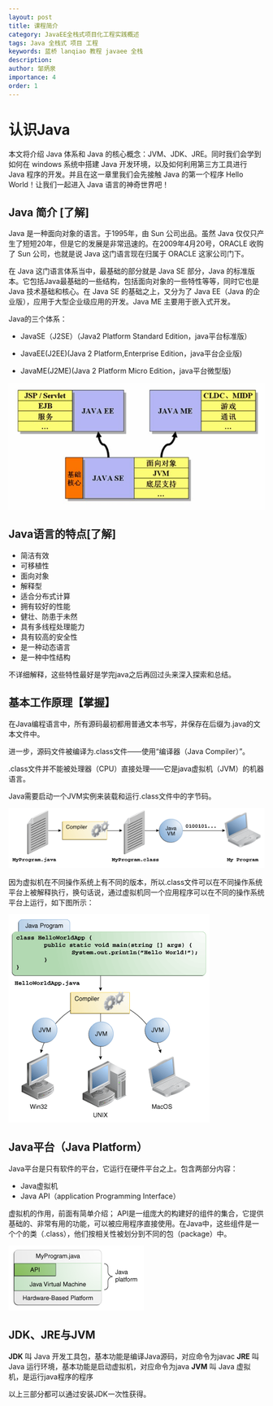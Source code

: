 ```yaml
---
layout: post
title: 课程简介
category: JavaEE全栈式项目化工程实践概述
tags: Java 全栈式 项目 工程
keywords: 蓝桥 lanqiao 教程 javaee 全栈
description: 
author: 邹炳泉
importance: 4
order: 1
---
```


# 认识Java
本文将介绍 Java 体系和 Java 的核心概念：JVM、JDK、JRE。同时我们会学到如何在 windows 系统中搭建 Java 开发环境，以及如何利用第三方工具进行 Java 程序的开发。并且在这一章里我们会先接触 Java 的第一个程序 Hello World！让我们一起进入 Java 语言的神奇世界吧！

## Java 简介 [了解]
Java 是一种面向对象的语言。于1995年，由 Sun 公司出品。虽然 Java 仅仅只产生了短短20年，但是它的发展是非常迅速的。在2009年4月20号，ORACLE 收购了 Sun 公司，也就是说 Java 这门语言现在归属于 ORACLE 这家公司门下。

在 Java 这门语言体系当中，最基础的部分就是 Java SE 部分，Java 的标准版本。它包括Java最基础的一些结构，包括面向对象的一些特性等等，同时它也是 Java 技术基础和核心。在 Java SE 的基础之上，又分为了 Java EE（Java 的企业版），应用于大型企业级应用的开发。Java ME 主要用于嵌入式开发。

Java的三个体系：

- JavaSE（J2SE）（Java2 Platform Standard Edition，java平台标准版）

- JavaEE(J2EE)(Java 2 Platform,Enterprise Edition，java平台企业版)

- JavaME(J2ME)(Java 2 Platform Micro Edition，java平台微型版)

![](/public/img/Java8/1.1.jpeg)

## Java语言的特点[了解]
- 简洁有效
- 可移植性
- 面向对象
- 解释型
- 适合分布式计算
- 拥有较好的性能
- 健壮、防患于未然
- 具有多线程处理能力
- 具有较高的安全性
- 是一种动态语言
- 是一种中性结构

不详细解释，这些特性最好是学完java之后再回过头来深入探索和总结。

## 基本工作原理【掌握】
在Java编程语言中，所有源码最初都用普通文本书写，并保存在后缀为.java的文本文件中。

进一步，源码文件被编译为.class文件——使用“编译器（Java Compiler）”。

.class文件并不能被处理器（CPU）直接处理——它是java虚拟机（JVM）的机器语言。

Java需要启动一个JVM实例来装载和运行.class文件中的字节码。

![](/public/img/Java8/1.2.gif)

因为虚拟机在不同操作系统上有不同的版本，所以.class文件可以在不同操作系统平台上被解释执行，换句话说，通过虚拟机同一个应用程序可以在不同的操作系统平台上运行，如下图所示：

![](/public/img/Java8/1.3.gif)

## Java平台（Java Platform）
Java平台是只有软件的平台，它运行在硬件平台之上。包含两部分内容：

- Java虚拟机
- Java API（application Programming Interface）

虚拟机的作用，前面有简单介绍；
API是一组庞大的构建好的组件的集合，它提供基础的、非常有用的功能，可以被应用程序直接使用。在Java中，这些组件是一个个的类（.class），他们按相关性被划分到不同的包（package）中。

![](/public/img/Java8/1.4.gif)

## JDK、JRE与JVM
**JDK** 叫 Java 开发工具包，基本功能是编译Java源码，对应命令为javac
**JRE** 叫 Java 运行环境，基本功能是启动虚拟机，对应命令为java
**JVM** 叫 Java 虚拟机，是运行java程序的程序

以上三部分都可以通过安装JDK一次性获得。

